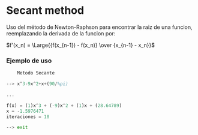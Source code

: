# Secant method

Uso del método de Newton-Raphson para encontrar la raiz de una funcion, reemplazando la derivada de la funcion por:

$f'(x_n) = \Large{{f(x_{n-1}) - f(x_n)} \over {x_{n-1} - x_n}}$

### Ejemplo de uso
```Octave
	Metodo Secante

--> x^3-9x^2+x+(90/%pi)

...

f(x) = (1)x^3 + (-9)x^2 + (1)x + (28.64789)
x = -1.5976471
iteraciones = 18

--> exit
```
